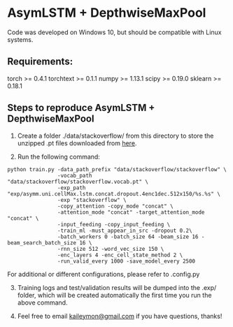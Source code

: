 # AsymLSTM + DepthwiseMaxPool
Code was developed on Windows 10, but should be compatible with Linux systems. 

## Requirements:
torch >= 0.4.1
torchtext >= 0.1.1
numpy >= 1.13.1
scipy >= 0.19.0
sklearn >= 0.18.1

## Steps to reproduce AsymLSTM + DepthwiseMaxPool
1. Create a folder ./data/stackoverflow/ from this directory to store the unzipped .pt files downloaded from [here](https://drive.google.com/open?id=1Nm3OMbC24Z2HQyje0Xn2m23tW34y0G3_). 

2. Run the following command: 
```
python train.py -data_path_prefix "data/stackoverflow/stackoverflow" \
                -vocab_path "data/stackoverflow/stackoverflow.vocab.pt" \ 
                -exp_path "exp/asymm.uni.cellMax.lstm.concat.dropout.4enc1dec.512x150/%s.%s" \
                -exp "stackoverflow" \
                -copy_attention -copy_mode "concat" \
                -attention_mode "concat" -target_attention_mode "concat" \
                -input_feeding -copy_input_feeding \
                -train_ml -must_appear_in_src -dropout 0.2\
                -batch_workers 0 -batch_size 64 -beam_size 16 -beam_search_batch_size 16 \
                -rnn_size 512 -word_vec_size 150 \
                -enc_layers 4 -enc_cell_state_method 2 \
                -run_valid_every 1000 -save_model_every 2500
```
For additional or different configurations, please refer to .config.py

3. Training logs and test/validation results will be dumped into the .exp/ folder, which will be created automatically the first time you run the above command.

4. Feel free to email kaileymon@gmail.com if you have questions, thanks! 